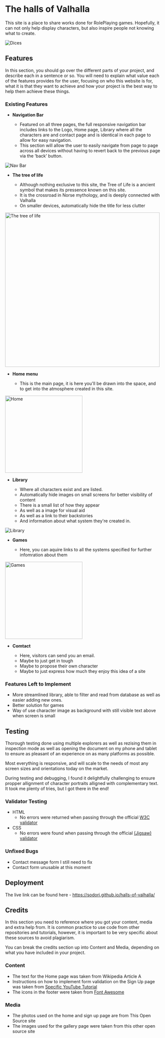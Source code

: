 # The halls of Valhalla

This site is a place to share works done for RolePlaying games. Hopefully, it can not only help display characters, but also inspire people not knowing what to create.

![Dices](assets/media/dices.jpg)

## Features 

In this section, you should go over the different parts of your project, and describe each in a sentence or so. You will need to explain what value each of the features provides for the user, focusing on who this website is for, what it is that they want to achieve and how your project is the best way to help them achieve these things.

### Existing Features

- __Navigation Bar__

  - Featured on all three pages, the full responsive navigation bar includes links to the Logo, Home page, Library where all the characters are and contact page and is identical in each page to allow for easy navigation.
  - This section will allow the user to easily navigate from page to page across all devices without having to revert back to the previous page via the ‘back’ button. 

![Nav Bar](assets/media/navbar.png)

- __The tree of life__

  - Although nothing exclusive to this site, the Tree of Life is a ancient symbol that makes its pressence known on this site.
  - It is the crossroad in Norse mythology, and is deeply connected with Valhalla
  - On smaller devices, automatically hide the title for less clutter

<img src="assets/media/vector-celtic-trees.svg" width="500" alt="The tree of life">

- __Home menu__

  - This is the main page, it is here you'll be drawn into the space, and to get into the atmosphere created in this site.

<img src="assets/media/home.jpg" height="250" alt="Home">

- __Library__

  - Where all characters exist and are listed.
  - Automatically hide images on small screens for better visibility of content
  - There is a small list of how they appear
  - As well as a image for visual aid
  - As well as a link to their backstories
  - And information about what system they're created in.

![Library](assets/media/library.jpg)

- __Games__

  - Here, you can aquire links to all the systems specified for further infomration about them

<img src="assets/media/games.jpg" height="250" alt="Games">

- __Comtact__

  - Here, visitors can send you an email.
  - Maybe to just get in tough
  - Maybe to propose their own character
  - Maybe to just express how much they enjoy this idea of a site

### Features Left to Implement

- More streamlined library, able to filter and read from database as well as easier adding new ones.
- Better solution for games
- Way of use character image as background with still visible text above when screen is small

## Testing 

Thorough testing done using multiple explorers as well as rezising them in inspection mode as well as opening the document on my phone and tablet to ensure as pleasant of an experience on as many platforms as possible.

Most everything is responsive, and will scale to the needs of most any screen sizes and orientations today on the market.

During testing and debugging, I found it delightfully challenging to ensure propper allignment of character portraits alligned with complementary text. It took me plenty of tries, but I got there in the end!


### Validator Testing 

- HTML
  - No errors were returned when passing through the official [W3C validator](https://validator.w3.org/nu/?showsource=yes&doc=https%3A%2F%2Fgithub.com%2FSodori%2Fhalls-of-valhalla#l20c817)
- CSS
  - No errors were found when passing through the official [(Jigsaw) validator](https://jigsaw.w3.org/css-validator/validator?uri=https%3A%2F%2Fgithub.com%2FSodori%2Fhalls-of-valhalla&profile=css3svg&usermedium=all&warning=1&vextwarning=&lang=en)

### Unfixed Bugs

- Contact message form I still need to fix
- Contact form unusable at this moment

## Deployment

The live link can be found here - https://sodori.github.io/halls-of-valhalla/ 


## Credits 

In this section you need to reference where you got your content, media and extra help from. It is common practice to use code from other repositories and tutorials, however, it is important to be very specific about these sources to avoid plagiarism. 

You can break the credits section up into Content and Media, depending on what you have included in your project. 

### Content 

- The text for the Home page was taken from Wikipedia Article A
- Instructions on how to implement form validation on the Sign Up page was taken from [Specific YouTube Tutorial](https://www.youtube.com/)
- The icons in the footer were taken from [Font Awesome](https://fontawesome.com/)

### Media

- The photos used on the home and sign up page are from This Open Source site
- The images used for the gallery page were taken from this other open source site
